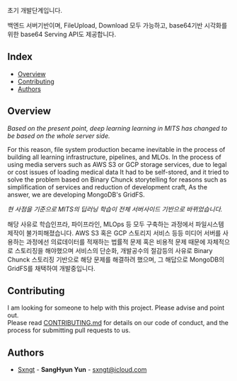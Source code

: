 초기 개발단계입니다.

백엔드 서버기반이며, FileUpload, Download 모두 가능하고, base64기반 시각화를 위한 base64 Serving API도 제공합니다.

## Index
  - [Overview](#overview) 
  - [Contributing](#contributing)
  - [Authors](#authors)


## Overview
<!-- Write Overview about this project -->
*Based on the present point, deep learning learning in MITS has changed to be based on the whole server side.*

For this reason, file system production became inevitable in the process of building all learning infrastructure, pipelines, and MLOs.
In the process of using media servers such as AWS S3 or GCP storage services, due to legal or cost issues of loading medical data
It had to be self-stored, and it tried to solve the problem based on Binary Chunck storytelling for reasons such as simplification of services and reduction of development craft,
As the answer, we are developing MongoDB's GridFS.


*현 사점을 기준으로 MITS의 딥러닝 학습이 전체 서버사이드 기반으로 바뀌었습니다.*

해당 사유로 학습인프라, 파이프라인, MLOps 등 모두 구축하는 과정에서 파일시스템 제작이 불가피해졌습니다.
AWS S3 혹은 GCP 스토리지 서비스 등등 미디어 서버를 사용하는 과정에선 의료데이터를 적재하는 법률적 문제 혹은 비용적 문제 때문에
자체적으로 스토리징을 해야했으며 서비스의 단순화, 개발공수의 절감등의 사유로 Binary Chunck 스토리징 기반으로 해당 문제를 해결하려 했으며,
그 해답으로 MongoDB의 GridFS를 채택하여 개발중입니다.


## Contributing
<!-- Write the way to contribute -->
I am looking for someone to help with this project. Please advise and point out.  
Please read [CONTRIBUTING.md](CONTRIBUTING.md) for details on our code
of conduct, and the process for submitting pull requests to us.

## Authors
  - [Sxngt](https://github.com/sxngt) - **SangHyun Yun** - <sxngt@icloud.com>
